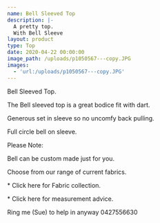 ```yaml
---
name: Bell Sleeved Top
description: |-
  A pretty top.
  With Bell Sleeve
layout: product
type: Top
date: 2020-04-22 00:00:00
image_path: /uploads/p1050567---copy.JPG
images:
  - 'url:/uploads/p1050567---copy.JPG'
---
```


Bell Sleeved Top.&nbsp;

The Bell sleeved top is a great bodice fit with dart.

Generous set in sleeve so no uncomfy back pulling.

Full circle bell on sleeve.

Please Note:

Bell can be custom made just for you.

Choose from our range of current fabrics.

\* Click here for Fabric collection.

\* Click here for measurement advice.

Ring me (Sue) to help in anyway 0427556630